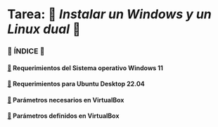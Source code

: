 # **Tarea:** :floppy_disk: *Instalar un Windows y un Linux dual* :floppy_disk:

### :round_pushpin: **ÍNDICE** :round_pushpin:

#### [**:pushpin:**](practica1/requerimientosW11/README.md) **Requerimientos del Sistema operativo Windows 11**
#### [**:pushpin:**](practica1/requerimientosUbuntu/README.md) **Requerimientos para Ubuntu Desktop 22.04**
#### [**:pushpin:**](practica1/parametrosNecesarios/README.md) **Parámetros necesarios en VirtualBox**
#### [**:pushpin:**](practica1/parametrosDefinidos/README.md) **Parámetros definidos en VirtualBox**
